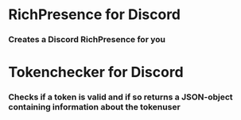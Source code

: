 # RichPresence for Discord
### Creates a Discord RichPresence for you
# Tokenchecker for Discord
### Checks if a token is valid and if so returns a JSON-object containing information about the tokenuser

